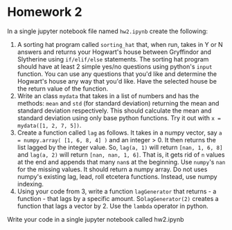 # Homework 2

In a single jupyter notebook file named `hw2.ipynb` create the following:

1. A sorting hat program called `sorting_hat` that, when run, takes in Y or N answers and returns your Hogwart's house between Gryffindor and Slytherine using `if/elif/else` statements. The sorting hat program should have at least 2 simple yes/no questions using python's `input` function. You can use any questions that you'd like and determine the Hogwart's house any way that you'd like. Have the selected house be the return value of the function.
2. Write an class `mydata` that takes in a list of numbers and has the methods: `mean` and `std` (for standard deviation) returning the mean and standard deviation respectively. This should calculate the mean and standard deviation using only base python functions. Try it out with `x = mydata([1, 2, 7, 5])`.
3. Create a function called `lag` as follows. It takes in a numpy vector, say `a = numpy.array( [1, 6, 8, 4] )` and an integer > 0. It then returns the list lagged by the integer value. So, `lag(a, 1)` will return `[nan, 1, 6, 8]` and `lag(a, 2)` will return `[nan, nan, 1, 6]`. That is, it gets rid of `n` values at the end and appends that many `nan`s at the beginning. Use `numpy`'s `nan` for the missing values. It should return a numpy array. Do not uses numpy's existing lag, lead, roll etcetera functions. Instead, use numpy indexing.
4. Using your code from 3, write a function `lagGenerator` that returns - a function - that lags by a specific amount. So`lagGenerator(2)` creates a function that lags a vector by 2.  Use the `lambda` operator in python.

Write your code in a single jupyter notebook called hw2.ipynb
